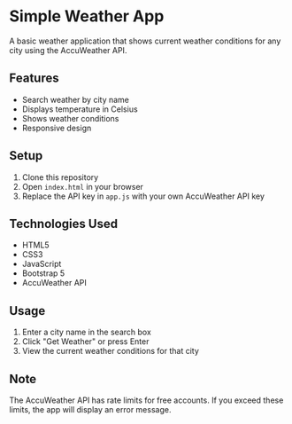 # Simple Weather App

A basic weather application that shows current weather conditions for any city using the AccuWeather API.

## Features

- Search weather by city name
- Displays temperature in Celsius
- Shows weather conditions
- Responsive design

## Setup

1. Clone this repository
2. Open `index.html` in your browser
3. Replace the API key in `app.js` with your own AccuWeather API key

## Technologies Used

- HTML5
- CSS3
- JavaScript
- Bootstrap 5
- AccuWeather API

## Usage

1. Enter a city name in the search box
2. Click "Get Weather" or press Enter
3. View the current weather conditions for that city

## Note

The AccuWeather API has rate limits for free accounts. If you exceed these limits, the app will display an error message.
